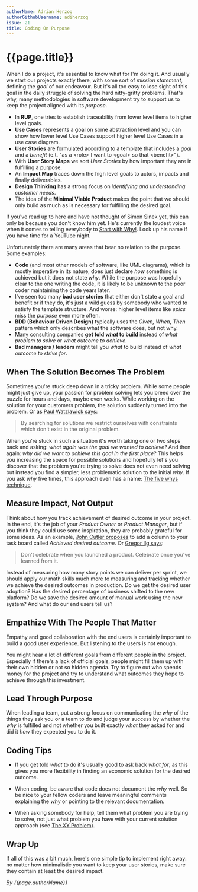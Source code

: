 ```yaml
---
authorName: Adrian Herzog
authorGithubUsername: adiherzog
issue: 21
title: Coding On Purpose
---
```

# {{page.title}}

When I do a project, it's essential to know what for I'm doing it. And usually we start our projects exactly there, with some sort of *mission statement*, defining the *goal* of our endeavour. But it's all too easy to lose sight of this goal in the daily struggle of solving the hard nitty-gritty problems. That's why, many methodologies in software development try to support us to keep the project aligned with its *purpose*.

* In **RUP**, one tries to establish traceability from lower level items to higher level goals.
* **Use Cases** represents a goal on some abstraction level and you can show how lower level Use Cases support higher level Use Cases in a use case diagram.
* **User Stories** are formulated according to a template that includes a *goal* and a *benefit* (e.t. "as a &lt;role&gt; I want to &lt;goal&gt; so that &lt;benefit&gt;").
* With **User Story Maps** we sort *User Stories* by how important they are in fulfilling a purpose.
* An **Impact Map** traces down the high level goals to actors, impacts and finally deliverables.
* **Design Thinking** has a strong focus on *identifying and understanding customer needs*.
* The idea of the **Minimal Viable Product** makes the point that we should only build as much as is necessary for fulfilling the desired goal.

If you've read up to here and have not thought of Simon Sinek yet, this can only be because you don't know him yet. He's currently the loudest voice when it comes to telling everybody to [Start with Why!](https://startwithwhy.com/). Look up his name if you have time for a YouTube night.

Unfortunately there are many areas that bear no relation to the purpose. Some examples:

* **Code** (and most other models of software, like UML diagrams), which is mostly imperative in its nature, does just declare *how* something is achieved but it does not state *why*. While the purpose was hopefully clear to the one writing the code, it is likely to be unknown to the poor coder maintaining the code years later.
* I've seen too many **bad user stories** that either don't state a goal and benefit or if they do, it's just a wild guess by somebody who wanted to satisfy the template structure. And worse: higher level items like *epics* miss the *purpose* even more often.
* **BDD (Behaviour Driven Design)** typically uses the *Given, When, Then* pattern which only describes what the software does, but not why.
* Many consulting companies **get told *what* to build** instead of *what problem to solve* or *what outcome to achieve*.
* **Bad managers / leaders** might tell you *what* to build instead of *what outcome to strive for*.

## When The Solution Becomes The Problem

Sometimes you're stuck deep down in a tricky problem. While some people might just give up, your passion for problem solving lets you breed over the puzzle for hours and days, maybe even weeks. While working on the solution for your customers problem, the solution suddenly turned into the problem. Or as [Paul Watzlawick says](https://www.youtube.com/watch?v=7etsh4HwG78):

> By searching for solutions we restrict ourselves with constraints which don't exist in the original problem.

When you're stuck in such a situation it's worth taking one or two steps back and asking: *what again was the goal we wanted to achieve?* And then again: *why did we want to achieve this goal in the first place*? This helps you increasing the space for possible solutions and hopefully let's you discover that the problem you're trying to solve does not even need solving but instead you find a simpler, less problematic solution to the initial *why*. If you ask *why* five times, this approach even has a name: [The five whys technique](https://en.wikipedia.org/wiki/5_Whys).

## Measure Impact, Not Output

Think about how you track achievement of desired outcome in your project. In the end, it's the job of your *Product Owner* or *Product Manager*, but if you think they could use some inspiration, they are probably grateful for some ideas. As an example, [John Cutler proposes](https://twitter.com/johncutlefish/status/775523444385382400) to add a column to your task board called *Achieved desired outcome*. Or [Gregor Ilg says](https://twitter.com/_gregorilg/status/884663883172110336):

> Don't celebrate when you launched a product. Celebrate once you've learned from it.

Instead of measuring how many story points we can deliver per sprint, we should apply our math skills much more to measuring and tracking whether we achieve the desired outcomes in production. Do we get the desired user adoption? Has the desired percentage of business shifted to the new platform? Do we save the desired amount of manual work using the new system? And what do our end users tell us?

## Empathize With The People That Matter

Empathy and good collaboration with the end users is certainly important to build a good user experience. But listening to the users is not enough.

You might hear a lot of different goals from different people in the project. Especially if there's a lack of official goals, people might fill them up with their own hidden or not so hidden agenda. Try to figure out who spends money for the project and try to understand what outcomes they hope to achieve through this investment.

## Lead Through Purpose

When leading a team, put a strong focus on communicating the *why* of the things they ask you or a team to do and judge your success by whether the *why* is fulfilled and not whether you built exactly *what* they asked for and did it *how* they expected you to do it.

## Coding Tips

* If you get told *what* to do it's usually good to ask back *what for*, as this gives you more flexibility in finding an economic solution for the desired outcome.

* When coding, be aware that code does not document the *why* well. So be nice to your fellow coders and leave meaningful comments explaining the *why* or pointing to the relevant documentation.

* When asking somebody for help, tell them what problem you are trying to solve, not just what problem you have with your current solution approach (see [The XY Problem](http://xyproblem.info/)).

## Wrap Up

If all of this was a bit much, here's one simple tip to implement right away: no matter how minimalistic you want to keep your user stories, make sure they contain at least the desired impact.

*By {{page.authorName}}*